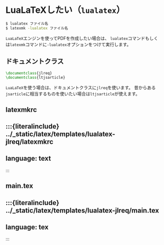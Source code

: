 # LuaLaTeXしたい（``lualatex``）

```bash
$ lualatex ファイル名
$ latexmk -lualatex ファイル名
```

``LuaLaTeX``エンジンを使ってPDFを作成したい場合は、
``lualatex``コマンドもしくは``latexmk``コマンドに``-lualatex``オプションをつけて実行します。

## ドキュメントクラス

```latex
\documentclass{jlreq}
\documentclass{ltjsarticle}
```

``LuaLaTeX``を使う場合は、ドキュメントクラスに``jlreq``を使います。
昔からある``jsarticle``に相当するものを使いたい場合は``ltjsarticle``が使えます。

## latexmkrc

:::{literalinclude} ../_static/latex/templates/lualatex-jlreq/latexmkrc
---
language: text
---
:::

## main.tex

:::{literalinclude} ../_static/latex/templates/lualatex-jlreq/main.tex
---
language: tex
---
:::
